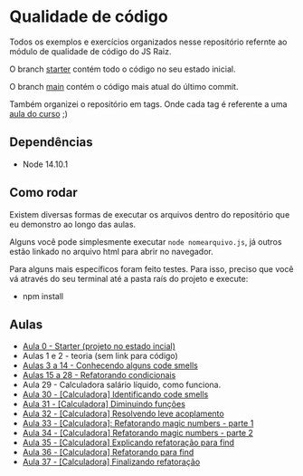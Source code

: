 # Qualidade de código

Todos os exemplos e exercícios organizados nesse repositório refernte ao módulo de qualidade de código do JS Raiz.

O branch [starter](https://github.com/jsraiz/qualidade-codigo/tree/starter) contém todo o código no seu estado inicial.

O branch [main](https://github.com/jsraiz/qualidade-codigo/tree/main) contém o código mais atual do último commit.

Também organizei o repositório em tags. Onde cada tag é referente a uma [aula do curso](https://github.com/jsraiz/qualidade-codigo/blob/main/CHANGELOG.md) ;)

## Dependências
- Node 14.10.1

## Como rodar
Existem diversas formas de executar os arquivos dentro do repositório que eu demonstro ao longo das aulas.

Alguns você pode simplesmente executar `node nomearquivo.js`, já outros estão linkado no arquivo html para abrir no navegador.

Para alguns mais específicos foram feito testes. Para isso, preciso que você vá através do seu terminal até a pasta raís do projeto e execute:

- npm install


## Aulas
- [Aula 0 - Starter (projeto no estado incial)](https://github.com/jsraiz/qualidade-codigo/tree/starter)
- Aulas 1 e 2 - teoria (sem link para código)
- [Aulas 3 a 14 - Conhecendo alguns code smells](https://github.com/jsraiz/qualidade-codigo/tree/main/00-code-smells)
- [Aulas 15 a 28 - Refatorando condicionais](https://github.com/jsraiz/qualidade-codigo/tree/1.0.12/01-conditionals/00-examples)
- Aula 29 - Calculadora salário líquido, como funciona.
- [Aula 30 - [Calculadora] Identificando code smells](https://github.com/jsraiz/qualidade-codigo/tree/1.1.1/01-conditionals/01-calculadora-salario-liquido)
- [Aula 31 - [Calculadora] Diminuindo funções](https://github.com/jsraiz/qualidade-codigo/tree/1.1.2/01-conditionals/01-calculadora-salario-liquido)
- [Aula 32 - [Calculadora] Resolvendo leve acoplamento](https://github.com/jsraiz/qualidade-codigo/tree/1.1.3/01-conditionals/01-calculadora-salario-liquido)
- [Aula 33 - [Calculadora]: Refatorando magic numbers - parte 1](https://github.com/jsraiz/qualidade-codigo/tree/1.1.4/01-conditionals/01-calculadora-salario-liquido)
- [Aula 34 - [Calculadora] Refatorando magic numbers - parte 2](https://github.com/jsraiz/qualidade-codigo/tree/1.1.5/01-conditionals/01-calculadora-salario-liquido)
- [Aula 35 - [Calculadora] Explicando refatoração para find](https://github.com/jsraiz/qualidade-codigo/tree/1.1.6/01-conditionals/01-calculadora-salario-liquido)
- [Aula 36 - [Calculadora] Refatorando para find](https://github.com/jsraiz/qualidade-codigo/tree/1.1.7/01-conditionals/01-calculadora-salario-liquido)
- [Aula 37 - [Calculadora] Finalizando refatoração](https://github.com/jsraiz/qualidade-codigo/tree/1.1.8/01-conditionals/01-calculadora-salario-liquido)
